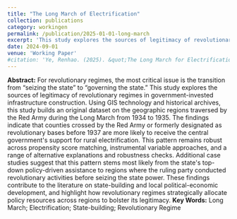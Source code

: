 ```yaml
---
title: "The Long March of Electrification"
collection: publications
category: workingen
permalink: /publication/2025-01-01-long-march
excerpt: 'This study explores the sources of legitimacy of revolutionary regimes in government-invested infrastructure construction.'
date: 2024-09-01
venue: 'Working Paper'
#citation: 'Ye, Renhao. (2025). &quot;The Long March for Electrification.&quot; <i>Working Paper</i>.'
---
```


**Abstract:**  For revolutionary regimes, the most critical issue is the transition from “seizing the state” to “governing the state.” This study explores the sources of legitimacy of revolutionary regimes in government-invested infrastructure construction. Using GIS technology and historical archives, this study builds an original dataset on the geographic regions traversed by the Red Army during the Long March from 1934 to 1935. The findings indicate that counties crossed by the Red Army or formerly designated as revolutionary bases before 1937 are more likely to receive the central government's support for rural electrification. This pattern remains robust across propensity score matching, instrumental variable approaches, and a range of alternative explanations and robustness checks. Additional case studies suggest that this pattern stems most likely from the state's top-down policy-driven assistance to regions where the ruling party conducted revolutionary activities before seizing the state power. These findings contribute to the literature on state-building and local political-economic development, and highlight how revolutionary regimes strategically allocate policy resources across regions to bolster its legitimacy.
**Key Words:** Long March; Electrification; State-building; Revolutionary Regime

